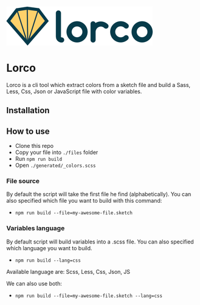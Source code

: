 ![Lorco logo](docs/images/lorco-logo.png)

# Lorco

Lorco is a cli tool which extract colors from a sketch file and build a Sass, Less, Css, Json or JavaScript file with color variables.

## Installation

## How to use

- Clone this repo
- Copy your file into `./files` folder
- Run `npm run build`
- Open `./generated/_colors.scss`

### File source

By default the script will take the first file he find (alphabetically).
You can also specified which file you want to build with this command:

- `npm run build --file=my-awesome-file.sketch`

### Variables language

By default script will build variables into a .scss file.
You can also specified which language you want to build.

- `npm run build --lang=css`

Available language are: Scss, Less, Css, Json, JS

We can also use both:

- `npm run build --file=my-awesome-file.sketch --lang=css`
